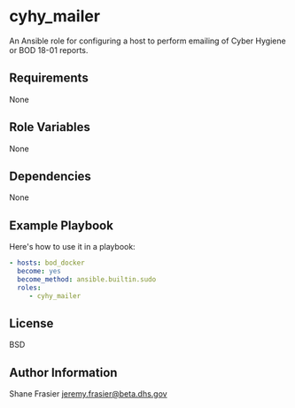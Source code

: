 # cyhy_mailer #

An Ansible role for configuring a host to perform emailing of Cyber
Hygiene or BOD 18-01 reports.

## Requirements ##

None

## Role Variables ##

None

## Dependencies ##

None

## Example Playbook ##

Here's how to use it in a playbook:

```yaml
- hosts: bod_docker
  become: yes
  become_method: ansible.builtin.sudo
  roles:
     - cyhy_mailer
```

## License ##

BSD

## Author Information ##

Shane Frasier <jeremy.frasier@beta.dhs.gov>
